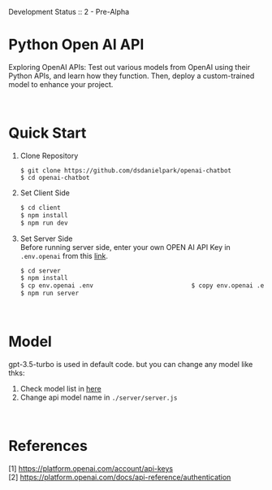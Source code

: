 Development Status :: 2 - Pre-Alpha

# Python Open AI API
Exploring OpenAI APIs: Test out various models from OpenAI using their Python APIs, and learn how they function. Then, deploy a custom-trained model to enhance your project.

<br>

# Quick Start
1. Clone Repository
    ```
    $ git clone https://github.com/dsdanielpark/openai-chatbot
    $ cd openai-chatbot
    ```

2. Set Client Side
    ```cmd
    $ cd client 
    $ npm install
    $ npm run dev
    ```

3. Set Server Side <br>
    Before running server side, enter your own OPEN AI API Key in `.env.openai` from this [link](https://platform.openai.com/account/api-keys).

    ```cmd
    $ cd server
    $ npm install
    $ cp env.openai .env                           $ copy env.openai .env     (windonws)
    $ npm run server
    ```

<br>

# Model 
gpt-3.5-turbo is used in default code. but you can change any model like thks:
1. Check model list in [here](https://github.com/dsdanielpark/openai-chatbot/blob/main/scripts/api_test.ipynb)
2. Change api model name in `./server/server.js`

<br>

# References
[1] https://platform.openai.com/account/api-keys <br>
[2] https://platform.openai.com/docs/api-reference/authentication